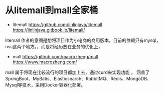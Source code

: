 



# 从litemall到mall全家桶






- litemall
https://github.com/linlinjava/litemall https://linlinjava.gitbook.io/litemall/

litemall 作者的意图是想将项目作为小电商的商用版本，目前的依赖只有mysql，oss这两个地方。，而是将经历放在业务的优化上，

- mall
https://github.com/macrozheng/mall  https://www.macrozheng.com/

mall 属于将现在比较流行的项目都加上去，通过curd来实现功能 。
涵盖了SpringBoot、MyBatis、Elasticsearch、RabbitMQ、Redis、MongoDB、Mysql等技术，采用Docker容器化部署。





























